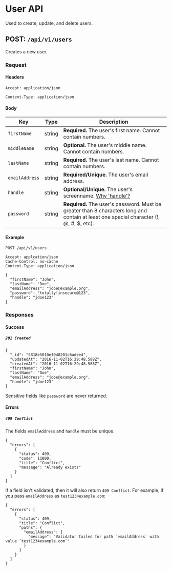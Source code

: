 # User API

Used to create, update, and delete users. 

## POST: ```/api/v1/users```

Creates a new user.

### Request

#### Headers
```Accept: application/json```

```Content-Type: application/json```

#### Body

Key | Type | Description
--- | ---- | ----------- 
```firstName``` | string | **Required.** The user's first name. Cannot contain numbers.
```middleName``` | string | **Optional.** The user's middle name. Cannot contain numbers.
```lastName``` | string | **Required.** The user's last name. Cannot contain numbers.
```emailAddress``` | string | **Required/Unique.** The user's email address.
```handle``` | string | **Optional/Unique.** The user's screenname. [Why 'handle'?](../../commentary/why-handle.md)
```password``` | string | **Required.** The user's password. Must be greater than 8 characters long and contain at least one special character (!, @, #, $, etc). 


#### Example
```
POST /api/v1/users

Accept: applcation/json
Cache-Control: no-cache
Content-Type: application/json

{
  "firstName": "John",
  "lastName": "Doe",
  "emailAddress": "jdoe@example.org",
  "password": "totally!insecure@123",
  "handle": "jdoe123"
}
```

### Responses

#### Success

##### ```201 Created```
```
{
  "_id": "5818e5010ef048201c6adee4",
  "updatedAt": "2016-11-02T16:29:48.588Z",
  "createdAt": "2016-11-02T16:29:48.588Z",
  "firstName": "John",
  "lastName": "Doe",
  "emailAddress": "jdoe@example.org",
  "handle": "jdoe123"
}
```
Sensitive fields like ```password``` are never returned.

#### Errors

##### ```409 Conflict```

The fields ```emailAddress``` and  ```handle``` must be unique.
```
{
  "errors": [
    {
      "status": 409,
      "code": 11000,
      "title": "Conflict",
      "message": "Already exists"
    }
  ]
}
```

If a field isn't validated, then it will also return ```409 Conflict```. For example,
if you pass ```emailAddress``` as ```test1234example.com```:
```
{
  "errors": [
    {
      "status": 409,
      "title": "Conflict",
      "paths": {
        "emailAddress": {
          "message": "Validator failed for path `emailAddress` with value `test1234example.com`"
        }
      }
    }
  ]
}
```
